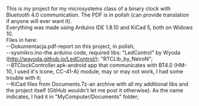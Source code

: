 This is my project for my microsystems class of a binary clock with Bluetooth 4.0 communication. The PDF is in polish (can provide translation if anyone will ever want it).  
Everything was made using Arduino IDE 1.8.10 and KiCad 5, both on Widows 10.  
Files in here:  
--Dokumentacja.pdf-report on this project, in polish;  
--sysmikro.ino-the arduino code, required libs: "LedControl" by Wyoda (http://wayoda.github.io/LedControl/); "RTCLib_by_NeiroN";  
--BTClockController.apk-android app that communicates with BT4.0 (HM-10, I used it's lcone, CC-41-A) module, may or may not work, I had some trouble with it;  
--KiCad files from Documents.7z-an archive with all my additional libs and the project itself (GitHub wouldn't let me post it otherwise). As the name indicates, I had it in "MyComputer/Documents" folder;  
